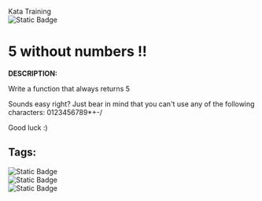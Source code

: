 Kata Training <br>
![Static Badge](https://img.shields.io/badge/8kyu%20-%20black?style=flat&logo=codewars&labelColor=B1361E&color=black)

# 5 without numbers !!

**DESCRIPTION:**<br>

Write a function that always returns 5

Sounds easy right? Just bear in mind that you can't use any of the following characters: 0123456789*+-/

Good luck :)


## Tags:
![Static Badge](https://img.shields.io/badge/fundamentals%20-%20purple?style=plastic) <br>
![Static Badge](https://img.shields.io/badge/puzzles%20-%20purple?style=plastic) <br>
![Static Badge](https://img.shields.io/badge/restricted%20-%20purple?style=plastic) <br>